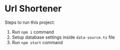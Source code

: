# Url Shortener

Steps to run this project:

1. Run `npm i` command
2. Setup database settings inside `data-source.ts` file
3. Run `npm start` command
